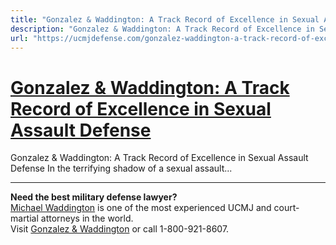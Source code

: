 ```yaml
---
title: "Gonzalez & Waddington: A Track Record of Excellence in Sexual Assault Defense"
description: "Gonzalez & Waddington: A Track Record of Excellence in Sexual Assault Defense In the terrifying shadow of a sexual assault..."
url: "https://ucmjdefense.com/gonzalez-waddington-a-track-record-of-excellence-in-sexual-assault-defense.html"
---
```


# [Gonzalez & Waddington: A Track Record of Excellence in Sexual Assault Defense](https://ucmjdefense.com/gonzalez-waddington-a-track-record-of-excellence-in-sexual-assault-defense.html)

Gonzalez & Waddington: A Track Record of Excellence in Sexual Assault Defense In the terrifying shadow of a sexual assault...

---

**Need the best military defense lawyer?**  
[Michael Waddington](https://ucmjdefense.com/attorneys/michael-stewart-waddington-partner.html) is one of the most experienced UCMJ and court-martial attorneys in the world.  
Visit [Gonzalez & Waddington](https://ucmjdefense.com) or call 1-800-921-8607.
